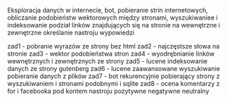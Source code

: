 Eksploracja danych w internecie, bot, pobieranie strin internetowych, obliczanie podobieństw wektorowych między stronami, wyszukiwaniee i indeksowanie
podział linków znajdujących się na stronie na wewnętrzne i zewnętrzne określanie nastroju wypowiedzi

zad1 - pobranie wyrazów ze strony bez html
zad2 - najczęstsze słowa na stronie
zad3 - wektor podobieństwa stron
zad4 - wyodrębnianie linków wewnętrznych i zewnętrznych ze strony
zad5 - lucene indeksowanie danych ze strony gutenberg
zad6 - lucene zaawansowane wyszukiwanie pobieranie danych z plików
zad7 - bot rekurencyjnie pobierający strony z wyszukiwaniem i stronami podobnymi i sqlite
zad8 - ocena komentarzy z for i facebooka pod kontem nastroju pozytywne negatywne neutralny